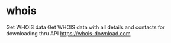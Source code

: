 # whois
Get WHOIS data
Get WHOIS data with all details and contacts for downloading thru API https://whois-download.com
